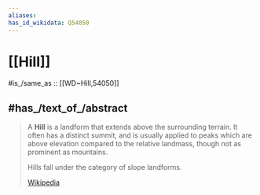 ```yaml
---
aliases:
has_id_wikidata: Q54050
---
```


# [[Hill]] 

#is_/same_as :: [[WD~Hill,54050]] 

## #has_/text_of_/abstract 

> A **Hill** is a landform that extends above the surrounding terrain. 
> It often has a distinct summit, and is usually applied to peaks 
> which are above elevation compared to the relative landmass, 
> though not as prominent as mountains. 
> 
> Hills fall under the category of slope landforms.
>
> [Wikipedia](https://en.wikipedia.org/wiki/Hill) 

